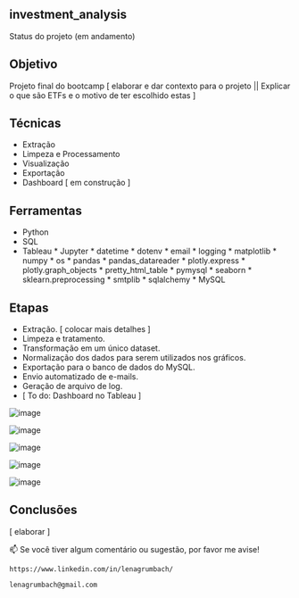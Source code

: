 ## investment_analysis
  Status do projeto (em andamento)

## Objetivo
  Projeto final do bootcamp [ elaborar e dar contexto para o projeto || Explicar o que são ETFs e o motivo de ter escolhido estas ]
  
## Técnicas
  - Extração
  - Limpeza e Processamento
  - Visualização
  - Exportação
  - Dashboard [ em construção ]
    
## Ferramentas
  * Python 
  * SQL
  * Tableau
        * Jupyter
        * datetime
        * dotenv
        * email
        * logging
        * matplotlib
        * numpy
        * os
        * pandas
        * pandas_datareader
        * plotly.express
        * plotly.graph_objects
        * pretty_html_table
        * pymysql
        * seaborn
        * sklearn.preprocessing
        * smtplib
        * sqlalchemy
        * MySQL
    
## Etapas
  - Extração. [ colocar mais detalhes ]
  - Limpeza e tratamento.
  - Transformação em um único dataset.
  - Normalização dos dados para serem utilizados nos gráficos.
  - Exportação para o banco de dados do MySQL.
  - Envio automatizado de e-mails.
  - Geração de arquivo de log.
  - [ To do: Dashboard no Tableau ]

![image](https://user-images.githubusercontent.com/112282677/207214022-a01f89b2-e58c-4e75-8080-71cc0910db25.png)

![image](https://user-images.githubusercontent.com/112282677/207213492-f8dc0b7d-88be-4497-91a8-30b063a0d9c4.png)

![image](https://user-images.githubusercontent.com/112282677/207213580-4acd3665-0449-41b2-994c-3c91555d5f55.png)

![image](https://user-images.githubusercontent.com/112282677/207213773-806ebcaf-d79a-4b48-a013-c19332d8ce9c.png)

![image](https://user-images.githubusercontent.com/112282677/207213839-de793c36-2b5d-4a20-9ef6-fb2f09264caf.png)


## Conclusões
  [ elaborar ]
  

📫 Se você tiver algum comentário ou sugestão, por favor me avise!
    
    https://www.linkedin.com/in/lenagrumbach/
    
    lenagrumbach@gmail.com
